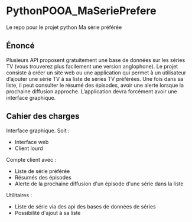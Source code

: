 # PythonPOOA_MaSeriePrefere
Le repo pour le projet python Ma série préférée

## Énoncé
Plusieurs API proposent gratuitement une base de données sur les séries TV (vous trouverez plus facilement une version anglophone).
Le projet consiste à créer un site web ou une application qui permet à un utilisateur d’ajouter une série TV à sa liste de séries TV préférées. Une fois dans sa liste, il peut consulter le résumé des épisodes, avoir une alerte lorsque la prochaine diffusion approche.
L’application devra forcément avoir une interface graphique.

## Cahier des charges
Interface graphique. Soit : 
* Interface web
* Client lourd

Compte client avec :
* Liste de série préférée
* Résumés des épisodes
* Alerte de la prochaine diffusion d'un épisode d'une série dans la liste

Utilitaires :
* Liste de série via des api des bases de données de séries
* Possibilité d'ajout à sa liste
